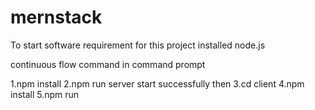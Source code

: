 # mernstack

To start
software requirement for this project
installed node.js
 
continuous flow command in command prompt

1.npm install
2.npm run 
server start successfully then
3.cd client
4.npm install
5.npm run

